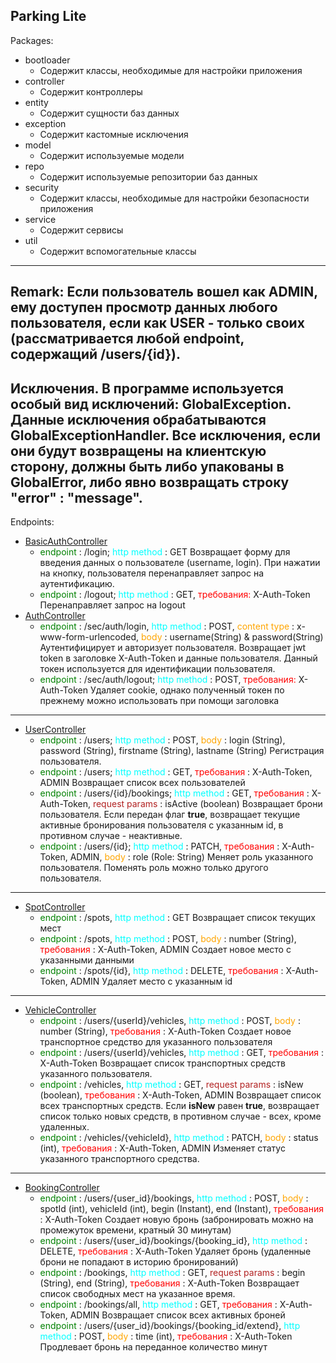 Parking Lite
---
Packages:
- bootloader
  - Содержит классы, необходимые для настройки приложения 
- controller
  - Содержит контроллеры
- entity
  - Содержит сущности баз данных
- exception
  - Содержит кастомные исключения
- model
  - Содержит используемые модели
- repo
  - Содержит используемые репозитории баз данных
- security
  - Содержит классы, необходимые для настройки безопасности приложения
- service
  - Содержит сервисы
- util
  - Содержит вспомогательные классы
---
Remark:
Если пользователь вошел как ADMIN, ему доступен просмотр данных любого пользователя, 
если как USER - только своих (рассматривается любой endpoint, содержащий /users/{id}).
---
Исключения. В программе используется особый вид исключений: GlobalException. Данные исключения
обрабатываются GlobalExceptionHandler.
Все исключения, если они будут возвращены на клиентскую сторону, должны быть либо упакованы в GlobalError,
либо явно возвращать строку "error" : "message".
---
Endpoints:
- [BasicAuthController](src/main/java/ru/yandex/dimas224/controller/BasicAuthController.java)
    -  <span style = "color:Green"> endpoint </span>: /login; <span style = "color:Cyan"> http method </span>: GET 
    Возвращает форму для введения данных о пользователе (username, login). При нажатии на кнопку, 
  пользователя перенаправляет запрос на аутентификацию.
    - <span style = "color:Green"> endpoint </span>: /logout; <span style = "color:Cyan"> http method </span>: GET, <span style="color:Red"> требования: </span> X-Auth-Token
    Перенаправляет запрос на logout
- [AuthController](src/main/java/ru/yandex/dimas224/controller/AuthController.java)
  - <span style = "color:Green"> endpoint </span>: /sec/auth/login, <span style = "color:Cyan"> http method </span>: POST, <span style = "color:Orange"> content type </span>: x-www-form-urlencoded, <span style = "color:Orange"> body </span>: username(String) & password(String)
  Аутентифицирует и авторизует пользователя. Возвращает jwt token в 
  заголовке X-Auth-Token и данные пользователя. Данный токен используется для идентификации
  пользователя.
  -  <span style = "color:Green"> endpoint </span>: /sec/auth/logout; <span style = "color:Cyan"> http method </span>: POST, <span style="color:Red"> требования: </span> X-Auth-Token
  Удаляет cookie, однако полученный токен по прежнему можно использовать при помощи заголовка
---
- [UserController](src/main/java/ru/yandex/dimas224/controller/UserController.java)
    - <span style = "color:Green"> endpoint </span>: /users; <span style = "color:Cyan"> http method </span>: POST, <span style="color:Orange"> body </span>: login (String), password (String), firstname (String), 
      lastname (String)
    Регистрация пользователя.
    - <span style = "color:Green"> endpoint </span>: /users; <span style = "color:Cyan"> http method </span>: GET, <span style="color:Red"> требования </span>: X-Auth-Token, ADMIN
    Возвращает список всех пользователей
    - <span style = "color:Green"> endpoint </span>: /users/{id}/bookings; <span style = "color:Cyan"> http method </span>: GET, <span style="color:Red"> требования </span>: X-Auth-Token, <span style="color: firebrick"> request params </span>: isActive (boolean)
    Возвращает брони пользователя. Если передан флаг **true**, возвращает текущие активные бронирования 
    пользователя с указанным id, в противном случае - неактивные.
    - <span style = "color:Green"> endpoint </span>: /users/{id}; <span style = "color:Cyan"> http method </span>: PATCH, <span style="color:Red"> требования </span>: X-Auth-Token, ADMIN, <span style="color: orange"> body </span>: role (Role: String)
    Меняет роль указанного пользователя. Поменять роль можно только другого 
    пользователя.
---
- [SpotController](src/main/java/ru/yandex/dimas224/controller/SpotController.java)
  - <span style = "color:Green"> endpoint </span>: /spots, <span style = "color:Cyan"> http method </span>: GET
  Возвращает список текущих мест
  - <span style = "color:Green"> endpoint </span>: /spots, <span style = "color:Cyan"> http method </span>: POST, <span style = "color:Orange"> body </span>: number (String), <span style="color:Red"> требования </span>: X-Auth-Token, ADMIN
  Создает новое место с указанными данными 
  - <span style = "color:Green"> endpoint </span>: /spots/{id}, <span style = "color:Cyan"> http method </span>: DELETE, <span style="color:Red"> требования </span>: X-Auth-Token, ADMIN
  Удаляет место с указанным id 
--- 
- [VehicleController](src/main/java/ru/yandex/dimas224/controller/VehicleController.java)
  - <span style = "color:Green"> endpoint </span>: /users/{userId}/vehicles, <span style = "color:Cyan"> http method </span>: POST, <span style = "color:Orange"> body </span>: number (String), <span style="color:Red"> требования </span>: X-Auth-Token
  Создает новое транспортное средство для указанного пользователя
  - <span style = "color:Green"> endpoint </span>: /users/{userId}/vehicles, <span style = "color:Cyan"> http method </span>: GET, <span style="color:Red"> требования </span>: X-Auth-Token
  Возвращает список транспортных средств указанного пользователя.
  - <span style = "color:Green"> endpoint </span>: /vehicles, <span style = "color:Cyan"> http method </span>: GET, <span style="color: firebrick"> request params </span>: isNew (boolean), <span style="color:Red"> требования </span>: X-Auth-Token, ADMIN
  Возвращает список всех транспортных средств. Если **isNew** равен **true**, возвращает список только новых средств, в противном случае - всех, кроме удаленных.
  - <span style = "color:Green"> endpoint </span>: /vehicles/{vehicleId}, <span style = "color:Cyan"> http method </span>: PATCH, <span style = "color:Orange"> body </span>: status (int), <span style="color:Red"> требования </span>: X-Auth-Token, ADMIN
  Изменяет статус указанного транспортного средства.
---
- [BookingController](src/main/java/ru/yandex/dimas224/controller/BookingController.java)
  - <span style = "color:Green"> endpoint </span>: /users/{user_id}/bookings, <span style = "color:Cyan"> http method </span>: POST, <span style = "color:Orange"> body </span>: spotId (int), vehicleId (int), begin (Instant), end (Instant), <span style="color:Red"> требования </span>: X-Auth-Token
  Создает новую бронь (забронировать можно на промежуток времени, кратный 30 минутам)
  - <span style = "color:Green"> endpoint </span>: /users/{user_id}/bookings/{booking_id}, <span style = "color:Cyan"> http method </span>: DELETE, <span style="color:Red"> требования </span>: X-Auth-Token
  Удаляет бронь (удаленные брони не попадают в историю бронирований)
  - <span style = "color:Green"> endpoint </span>: /bookings, <span style = "color:Cyan"> http method </span>: GET, <span style = "color:firebrick"> request params </span>: begin (String), end (String), <span style="color:Red"> требования </span>: X-Auth-Token
  Возвращает список свободных мест на указанное время.
  - <span style = "color:Green"> endpoint </span>: /bookings/all, <span style = "color:Cyan"> http method </span>: GET, <span style="color:Red"> требования </span>: X-Auth-Token, ADMIN
  Возвращает список всех активных броней
  - <span style = "color:Green"> endpoint </span>: /users/{user_id}/bookings/{booking_id/extend}, <span style = "color:Cyan"> http method </span>: POST, <span style="color:Orange"> body </span>: time (int), <span style="color:Red"> требования </span>: X-Auth-Token
  Продлевает бронь на переданное количество минут